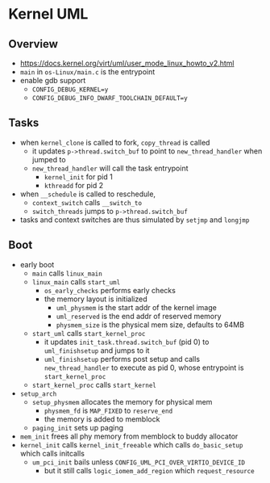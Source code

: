 Kernel UML
==========

## Overview

- <https://docs.kernel.org/virt/uml/user_mode_linux_howto_v2.html>
- `main` in `os-Linux/main.c` is the entrypoint
- enable gdb support
  - `CONFIG_DEBUG_KERNEL=y`
  - `CONFIG_DEBUG_INFO_DWARF_TOOLCHAIN_DEFAULT=y`

## Tasks

- when `kernel_clone` is called to fork, `copy_thread` is called
  - it updates `p->thread.switch_buf` to point to `new_thread_handler` when
    jumped to
  - `new_thread_handler` will call the task entrypoint
    - `kernel_init` for pid 1
    - `kthreadd` for pid 2
- when `__schedule` is called to reschedule,
  - `context_switch` calls `__switch_to`
  - `switch_threads` jumps to `p->thread.switch_buf`
- tasks and context switches are thus simulated by `setjmp` and `longjmp`

## Boot

- early boot
  - `main` calls `linux_main`
  - `linux_main` calls `start_uml`
    - `os_early_checks` performs early checks
    - the memory layout is initialized
      - `uml_physmem` is the start addr of the kernel image
      - `uml_reserved` is the end addr of reserved memory
      - `physmem_size` is the physical mem size, defaults to 64MB
  - `start_uml` calls `start_kernel_proc`
    - it updates `init_task.thread.switch_buf` (pid 0) to `uml_finishsetup`
      and jumps to it
    - `uml_finishsetup` performs post setup and calls `new_thread_handler` to
      execute as pid 0, whose entrypoint is `start_kernel_proc`
  - `start_kernel_proc` calls `start_kernel`
- `setup_arch`
  - `setup_physmem` allocates the memory for physical mem
    - `physmem_fd` is `MAP_FIXED` to `reserve_end`
    - the memory is added to memblock
  - `paging_init` sets up paging
- `mem_init` frees all phy memory from memblock to buddy allocator
- `kernel_init` calls `kernel_init_freeable` which calls `do_basic_setup`
  which calls initcalls
  - `um_pci_init` bails unless `CONFIG_UML_PCI_OVER_VIRTIO_DEVICE_ID`
    - but it still calls `logic_iomem_add_region` which `request_resource`
